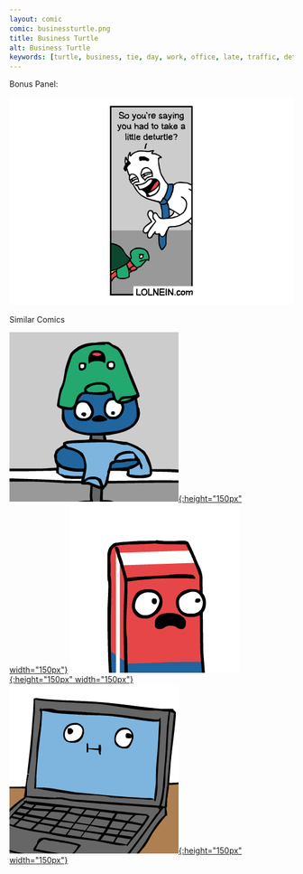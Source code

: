 ```yaml
---
layout: comic
comic: businessturtle.png
title: Business Turtle
alt: Business Turtle
keywords: [turtle, business, tie, day, work, office, late, traffic, detour, deturtle, time, management, skills]
---
```


Bonus Panel:

![Business Turtle Bonus Panel](/images/businessturtle_bonus.png)

<div class="title">Similar Comics</div>

[![Laundry Basket](/thumbs/laundrybasket.png){:height="150px" width="150px"}](https://lolnein.com/2019/04/26/laundrybasket/)
[![A Marked Pen](/thumbs/amarkedpen.png){:height="150px" width="150px"}](https://lolnein.com/2019/05/16/amarkedpen/)
[![Unsaved Work](/thumbs/unsavedwork.png){:height="150px" width="150px"}](https://lolnein.com/2018/06/18/unsavedwork/)
